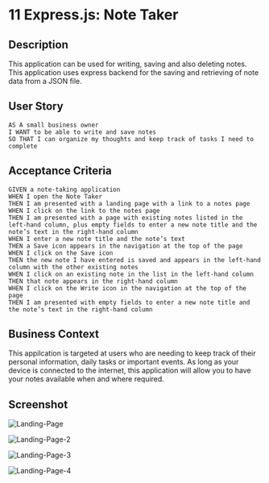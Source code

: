 # 11 Express.js: Note Taker

## Description

This application can be used for writing, saving and also deleting notes. This application uses express backend for the saving and retrieving of note data from a JSON file.


## User Story

```
AS A small business owner
I WANT to be able to write and save notes
SO THAT I can organize my thoughts and keep track of tasks I need to complete
```
## Acceptance Criteria

```
GIVEN a note-taking application
WHEN I open the Note Taker
THEN I am presented with a landing page with a link to a notes page
WHEN I click on the link to the notes page
THEN I am presented with a page with existing notes listed in the left-hand column, plus empty fields to enter a new note title and the note’s text in the right-hand column
WHEN I enter a new note title and the note’s text
THEN a Save icon appears in the navigation at the top of the page
WHEN I click on the Save icon
THEN the new note I have entered is saved and appears in the left-hand column with the other existing notes
WHEN I click on an existing note in the list in the left-hand column
THEN that note appears in the right-hand column
WHEN I click on the Write icon in the navigation at the top of the page
THEN I am presented with empty fields to enter a new note title and the note’s text in the right-hand column

```
## Business Context
This appilcation is targeted at users who are needing to keep track of their personal information, daily tasks or important events. As long as your device is connected to the internet, this application will allow you to have your notes available when and where required.

## Screenshot

![Landing-Page](https://user-images.githubusercontent.com/19741669/107210859-ae055100-6a3f-11eb-8008-04ebe98d26f4.PNG)

![Landing-Page-2](https://user-images.githubusercontent.com/19741669/107210868-b198d800-6a3f-11eb-86e0-204693d02503.PNG)

![Landing-Page-3](https://user-images.githubusercontent.com/19741669/107210875-b3629b80-6a3f-11eb-99a6-d375db588ce4.PNG)

![Landing-Page-4](https://user-images.githubusercontent.com/19741669/107210878-b5c4f580-6a3f-11eb-86f4-1fc9494ba271.PNG)

